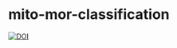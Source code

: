 # mito-mor-classification
[![DOI](https://zenodo.org/badge/389432679.svg)](https://zenodo.org/badge/latestdoi/389432679)
